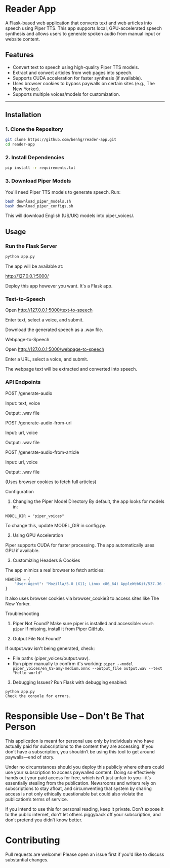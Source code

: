 # Reader App

A Flask-based web application that converts text and web articles into speech using Piper TTS. This app supports local, GPU-accelerated speech synthesis and allows users to generate spoken audio from manual input or website content.

## Features
- Convert text to speech using high-quality Piper TTS models.
- Extract and convert articles from web pages into speech.
- Supports CUDA acceleration for faster synthesis (if available).
- Uses browser cookies to bypass paywalls on certain sites (e.g., The New Yorker).
- Supports multiple voices/models for customization.

---

## Installation

### 1. Clone the Repository
```bash
git clone https://github.com/benhg/reader-app.git
cd reader-app
```
### 2. Install Dependencies
```bash
pip install -r requirements.txt
```
### 3. Download Piper Models
You'll need Piper TTS models to generate speech. Run:
```bash
bash download_piper_models.sh
bash download_piper_configs.sh
```

This will download English (US/UK) models into piper_voices/.

## Usage

### Run the Flask Server
```bash
python app.py
```
The app will be available at:

http://127.0.0.1:5000/

Deploy this app however you want. It's a Flask app.


### Text-to-Speech

Open http://127.0.0.1:5000/text-to-speech

Enter text, select a voice, and submit.

Download the generated speech as a .wav file.

Webpage-to-Speech

Open http://127.0.0.1:5000/webpage-to-speech

Enter a URL, select a voice, and submit.

The webpage text will be extracted and converted into speech.

### API Endpoints

POST /generate-audio

Input: text, voice

Output: .wav file

POST /generate-audio-from-url

Input: url, voice

Output: .wav file

POST /generate-audio-from-article

Input: url, voice

Output: .wav file

(Uses browser cookies to fetch full articles)

Configuration
1. Changing the Piper Model Directory
By default, the app looks for models in:
```
MODEL_DIR = "piper_voices"
```

To change this, update MODEL_DIR in config.py.

2. Using GPU Acceleration

Piper supports CUDA for faster processing. The app automatically uses GPU if available.

3. Customizing Headers & Cookies

The app mimics a real browser to fetch articles:

```python
HEADERS = {
    "User-Agent": "Mozilla/5.0 (X11; Linux x86_64) AppleWebKit/537.36 (KHTML, like Gecko) Chrome/123.0.0.0 Safari/537.36"
}
```
It also uses browser cookies via browser_cookie3 to access sites like The New Yorker.

Troubleshooting
1. Piper Not Found?
Make sure piper is installed and accessible: `which piper`
If missing, install it from Piper [GitHub](https://github.com/piper-tts).

2. Output File Not Found?

If output.wav isn't being generated, check:

- File paths (piper_voices/output.wav).
- Run piper manually to confirm it's working: `piper --model piper_voices/en_US-amy-medium.onnx --output_file output.wav --text "Hello world"`

3. Debugging Issues?
Run Flask with debugging enabled:
```
python app.py
Check the console for errors.
```

# Responsible Use – Don't Be That Person

This application is meant for personal use only by individuals who have actually paid for subscriptions to the content they are accessing. If you don’t have a subscription, you shouldn’t be using this tool to get around paywalls—end of story.

Under no circumstances should you deploy this publicly where others could use your subscription to access paywalled content. Doing so effectively hands out your paid access for free, which isn’t just unfair to you—it’s essentially stealing from the publication. Newsrooms and writers rely on subscriptions to stay afloat, and circumventing that system by sharing access is not only ethically questionable but could also violate the publication’s terms of service.

If you intend to use this for personal reading, keep it private. Don’t expose it to the public internet, don’t let others piggyback off your subscription, and don’t pretend you didn’t know better.

# Contributing

Pull requests are welcome! Please open an issue first if you'd like to discuss substantial changes.
